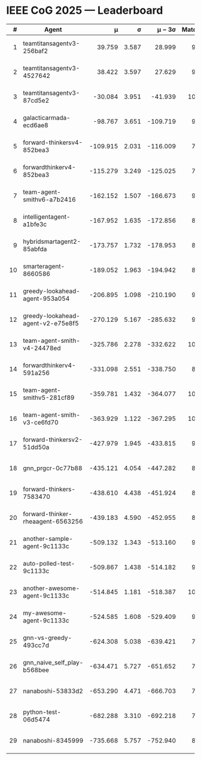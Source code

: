 # IEEE CoG 2025 — Leaderboard

| # | Agent | μ | σ | μ − 3σ | Matches | Updated |
|---:|---|---:|---:|---:|---:|---|
| 1 | teamtitansagentv3-256baf2 | 39.759 | 3.587 | 28.999 | 9800 | 2025-08-20 19:54 |
| 2 | teamtitansagentv3-4527642 | 38.422 | 3.597 | 27.629 | 9174 | 2025-08-20 19:54 |
| 3 | teamtitansagentv3-87cd5e2 | -30.084 | 3.951 | -41.939 | 10106 | 2025-08-20 19:54 |
| 4 | galacticarmada-ecd6ae8 | -98.767 | 3.651 | -109.719 | 9540 | 2025-08-20 19:54 |
| 5 | forward-thinkersv4-852bea3 | -109.915 | 2.031 | -116.009 | 7877 | 2025-08-20 19:54 |
| 6 | forwardthinkerv4-852bea3 | -115.279 | 3.249 | -125.025 | 7731 | 2025-08-20 19:54 |
| 7 | team-agent-smithv6-a7b2416 | -162.152 | 1.507 | -166.673 | 9260 | 2025-08-20 19:54 |
| 8 | intelligentagent-a1bfe3c | -167.952 | 1.635 | -172.856 | 8036 | 2025-08-20 19:54 |
| 9 | hybridsmartagent2-85abfda | -173.757 | 1.732 | -178.953 | 8760 | 2025-08-20 19:54 |
| 10 | smarteragent-8660586 | -189.052 | 1.963 | -194.942 | 8369 | 2025-08-20 19:54 |
| 11 | greedy-lookahead-agent-953a054 | -206.895 | 1.098 | -210.190 | 9298 | 2025-08-20 19:54 |
| 12 | greedy-lookahead-agent-v2-e75e8f5 | -270.129 | 5.167 | -285.632 | 9418 | 2025-08-20 19:54 |
| 13 | team-agent-smith-v4-24478ed | -325.786 | 2.278 | -332.622 | 10062 | 2025-08-20 19:54 |
| 14 | forwardthinkerv4-591a256 | -331.098 | 2.551 | -338.750 | 8083 | 2025-08-20 19:54 |
| 15 | team-agent-smithv5-281cf89 | -359.781 | 1.432 | -364.077 | 10120 | 2025-08-20 19:54 |
| 16 | team-agent-smith-v3-ce6fd70 | -363.929 | 1.122 | -367.295 | 10502 | 2025-08-20 19:54 |
| 17 | forward-thinkersv2-51dd50a | -427.979 | 1.945 | -433.815 | 9786 | 2025-08-20 19:54 |
| 18 | gnn_prgcr-0c77b88 | -435.121 | 4.054 | -447.282 | 8650 | 2025-08-20 19:54 |
| 19 | forward-thinkers-7583470 | -438.610 | 4.438 | -451.924 | 8800 | 2025-08-20 19:54 |
| 20 | forward-thinker-rheaagent-6563256 | -439.183 | 4.590 | -452.955 | 8946 | 2025-08-20 19:54 |
| 21 | another-sample-agent-9c1133c | -509.132 | 1.343 | -513.160 | 9520 | 2025-08-20 19:54 |
| 22 | auto-polled-test-9c1133c | -509.867 | 1.438 | -514.182 | 9040 | 2025-08-20 19:54 |
| 23 | another-awesome-agent-9c1133c | -514.845 | 1.181 | -518.387 | 10320 | 2025-08-20 19:54 |
| 24 | my-awesome-agent-9c1133c | -524.585 | 1.608 | -529.409 | 9900 | 2025-08-20 19:54 |
| 25 | gnn-vs-greedy-493cc7d | -624.308 | 5.038 | -639.421 | 7620 | 2025-08-20 19:54 |
| 26 | gnn_naive_self_play-b568bee | -634.471 | 5.727 | -651.652 | 7960 | 2025-08-20 19:54 |
| 27 | nanaboshi-53833d2 | -653.290 | 4.471 | -666.703 | 7520 | 2025-08-20 19:54 |
| 28 | python-test-06d5474 | -682.288 | 3.310 | -692.218 | 7800 | 2025-08-20 19:54 |
| 29 | nanaboshi-8345999 | -735.668 | 5.757 | -752.940 | 8110 | 2025-08-20 19:54 |
